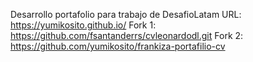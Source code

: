 Desarrollo portafolio para trabajo de DesafioLatam
URL: https://yumikosito.github.io/
Fork 1: https://github.com/fsantanderrs/cvleonardodl.git
Fork 2: https://github.com/yumikosito/frankiza-portafilio-cv
